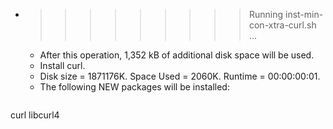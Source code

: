 * >>>>>>>>> Running inst-min-con-xtra-curl.sh ...
  * After this operation, 1,352 kB of additional disk space will be used.
  * Install curl.
  * Disk size = 1871176K. Space Used = 2060K. Runtime = 00:00:00:01.
  * The following NEW packages will be installed:
  ```bash
curl libcurl4
  ```
